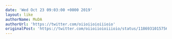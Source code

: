 ```yaml
---
date: 'Wed Oct 23 09:03:00 +0000 2019'
layout: like
authorName: MuDA
authorUrl: 'https://twitter.com/oiioiioioiiioio'
originalPost: 'https://twitter.com/oiioiioioiiioio/status/1186931015756996608'
---
```

